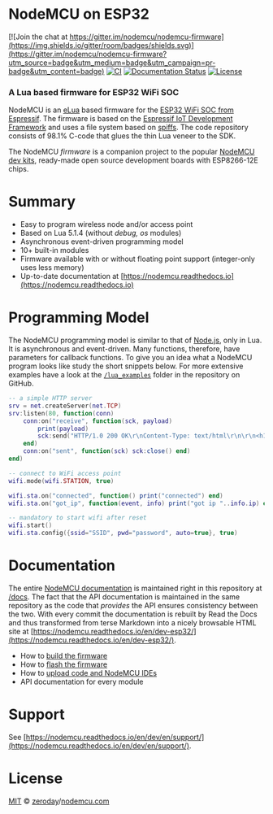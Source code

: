 # **NodeMCU on ESP32** #

[![Join the chat at https://gitter.im/nodemcu/nodemcu-firmware](https://img.shields.io/gitter/room/badges/shields.svg)](https://gitter.im/nodemcu/nodemcu-firmware?utm_source=badge&utm_medium=badge&utm_campaign=pr-badge&utm_content=badge)
[![CI](https://github.com/nodemcu/nodemcu-firmware/actions/workflows/build.yml/badge.svg)](https://github.com/nodemcu/nodemcu-firmware/actions/workflows/build.yml)
[![Documentation Status](https://img.shields.io/badge/docs-dev_esp32-yellow.svg?style=flat)](http://nodemcu.readthedocs.io/en/dev-esp32/)
[![License](https://img.shields.io/badge/license-MIT-blue.svg?style=flat)](https://github.com/nodemcu/nodemcu-firmware/blob/master/LICENSE)

### A Lua based firmware for ESP32 WiFi SOC

NodeMCU is an [eLua](http://www.eluaproject.net/) based firmware for the [ESP32 WiFi SOC from Espressif](http://http://espressif.com/en/products/hardware/esp32/overview). The firmware is based on the [Espressif IoT Development Framework](https://github.com/espressif/esp-idf) and uses a file system based on [spiffs](https://github.com/pellepl/spiffs). The code repository consists of 98.1% C-code that glues the thin Lua veneer to the SDK.

The NodeMCU *firmware* is a companion project to the popular [NodeMCU dev kits](https://github.com/nodemcu/nodemcu-devkit-v1.0), ready-made open source development boards with ESP8266-12E chips.

# Summary

- Easy to program wireless node and/or access point
- Based on Lua 5.1.4 (without *debug, os* modules)
- Asynchronous event-driven programming model
- 10+ built-in modules
- Firmware available with or without floating point support (integer-only uses less memory)
- Up-to-date documentation at [https://nodemcu.readthedocs.io](https://nodemcu.readthedocs.io)

# Programming Model

The NodeMCU programming model is similar to that of [Node.js](https://en.wikipedia.org/wiki/Node.js), only in Lua. It is asynchronous and event-driven. Many functions, therefore, have parameters for callback functions. To give you an idea what a NodeMCU program looks like study the short snippets below. For more extensive examples have a look at the [`/lua_examples`](lua_examples) folder in the repository on GitHub.

```lua
-- a simple HTTP server
srv = net.createServer(net.TCP)
srv:listen(80, function(conn)
	conn:on("receive", function(sck, payload)
		print(payload)
		sck:send("HTTP/1.0 200 OK\r\nContent-Type: text/html\r\n\r\n<h1> Hello, NodeMCU.</h1>")
	end)
	conn:on("sent", function(sck) sck:close() end)
end)
```
```lua
-- connect to WiFi access point
wifi.mode(wifi.STATION, true)

wifi.sta.on("connected", function() print("connected") end)
wifi.sta.on("got_ip", function(event, info) print("got ip "..info.ip) end)

-- mandatory to start wifi after reset
wifi.start()
wifi.sta.config({ssid="SSID", pwd="password", auto=true}, true)
```

# Documentation

The entire [NodeMCU documentation](https://nodemcu.readthedocs.io/en/dev-esp32/) is maintained right in this repository at [/docs](docs). The fact that the API documentation is maintained in the same repository as the code that *provides* the API ensures consistency between the two. With every commit the documentation is rebuilt by Read the Docs and thus transformed from terse Markdown into a nicely browsable HTML site at [https://nodemcu.readthedocs.io/en/dev-esp32/](https://nodemcu.readthedocs.io/en/dev-esp32/). 

- How to [build the firmware](https://nodemcu.readthedocs.io/en/dev-esp32/en/build/)
- How to [flash the firmware](https://nodemcu.readthedocs.io/en/dev-esp32/en/flash/)
- How to [upload code and NodeMCU IDEs](https://nodemcu.readthedocs.io/en/dev-esp32/en/upload/)
- API documentation for every module

# Support

See [https://nodemcu.readthedocs.io/en/dev/en/support/](https://nodemcu.readthedocs.io/en/dev/en/support/).

# License

[MIT](https://github.com/nodemcu/nodemcu-firmware/blob/master/LICENSE) © [zeroday](https://github.com/NodeMCU)/[nodemcu.com](http://nodemcu.com/index_en.html)
